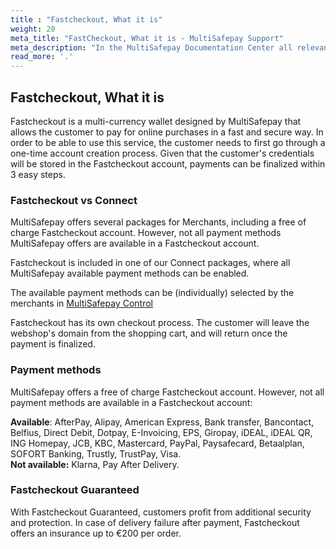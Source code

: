 ```yaml
---
title : "Fastcheckout, What it is"
weight: 20
meta_title: "FastCheckout, What it is - MultiSafepay Support"
meta_description: "In the MultiSafepay Documentation Center all relevant information regarding our Plugins and API. As well as Support pages for Payment Method, Tools and General Questions. You can also find the contact details of our Support Team and Integration Team."
read_more: '.'
---
```

## Fastcheckout, What it is

Fastcheckout is a multi-currency wallet designed by MultiSafepay that allows the customer to pay for online purchases in a fast and secure way. In order to be able to use this service, the customer needs to first go through a one-time account creation process. Given that the customer's credentials will be stored in the Fastcheckout account, payments can be finalized within 3 easy steps.

### Fastcheckout vs Connect
MultiSafepay offers several packages for Merchants, including a free of charge Fastcheckout account. However, not all payment methods MultiSafepay offers are available in a Fastcheckout account.

Fastcheckout is included in one of our Connect packages, where all MultiSafepay available payment methods can be enabled. 

The available payment methods can be (individually) selected by the merchants in [MultiSafepay Control](https://merchant.multisafepay.com/)

Fastcheckout has its own checkout process. The customer will leave the webshop's domain from the shopping cart, and will return once the payment is finalized.

### Payment methods
MultiSafepay offers a free of charge Fastcheckout account. However, not all payment methods are available in a Fastcheckout account:

__Available__: AfterPay, Alipay, American Express, Bank transfer, Bancontact, Belfius, Direct Debit, Dotpay, E-Invoicing, EPS, Giropay, iDEAL, iDEAL QR, ING Homepay, JCB, KBC, Mastercard, PayPal, Paysafecard, Betaalplan, SOFORT Banking, Trustly, TrustPay, Visa.<br>
<b>Not available:</b> Klarna, Pay After Delivery. 

### Fastcheckout Guaranteed
With Fastcheckout Guaranteed, customers profit from additional security and protection. In case of delivery failure after payment, Fastcheckout offers an insurance up to €200 per order.
